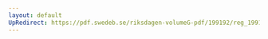 ```yaml
---
layout: default
UpRedirect: https://pdf.swedeb.se/riksdagen-volumeG-pdf/199192/reg_199192/reg_199192_0034.pdf
---
```


